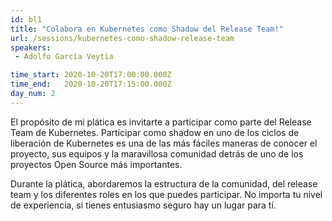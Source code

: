 ```yaml
---
id: bl1
title: "Colabora en Kubernetes como Shadow del Release Team!"
url: /sessions/kubernetes-como-shadow-release-team
speakers:
 - Adolfo García Veytia

time_start: 2020-10-20T17:00:00.000Z
time_end:   2020-10-20T17:15:00.000Z
day_num: 2
---
```


El propósito de mi plática es invitarte a participar como parte del Release Team de
Kubernetes. Participar como shadow en uno de los ciclos de liberación de Kubernetes
es una de las más fáciles maneras de conocer el proyecto, sus equipos y la maravillosa
comunidad detrás de uno de los proyectos Open Source más importantes.

Durante la plática, abordaremos la estructura de la comunidad, del release team y
los diferentes roles en los que puedes participar. No importa tu nivel de experiencia,
si tienes entusiasmo seguro hay un lugar para tí.